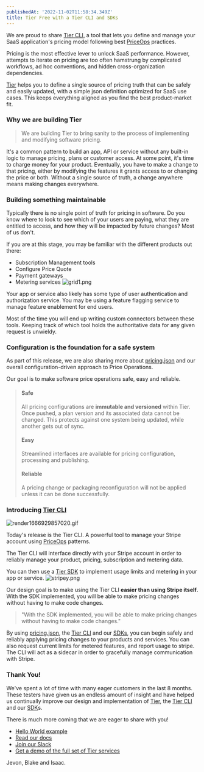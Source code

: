 ```yaml
---
publishedAt: '2022-11-02T11:58:34.349Z'
title: Tier Free with a Tier CLI and SDKs
---
```


We are proud to share [Tier CLI](https://github.com/tierrun/tier/), a tool that lets you define and manage your SaaS application's pricing model following best [PriceOps](https://priceops.org) practices. 


Pricing is the most effective lever to unlock SaaS performance. However, attempts to iterate on pricing are too often hamstrung by complicated workflows, ad hoc conventions, and hidden cross-organization dependencies.


[Tier](https://www.tier.run) helps you to define a single source of pricing truth that can be safely and easily updated, with a simple json definition optimized for SaaS use cases. This keeps everything aligned as you find the best product-market fit.


### Why we are building Tier



> 
> We are building Tier to bring sanity to the process of implementing and modifying software pricing. 
> 
> 
> 


It's a common pattern to build an app, API or service without any built-in logic to manage pricing, plans or customer access. At some point, it's time to charge money for your product. Eventually, you have to make a change to that pricing, either by modifying the features it grants access to or changing the price or both. Without a single source of truth, a change anywhere means making changes everywhere.


### Building something maintainable


Typically there is no single point of truth for pricing in software. Do you know where to look to see which of your users are paying, what they are entitled to access, and how they will be impacted by future changes? Most of us don't. 


If you are at this stage, you may be familiar with the different products out there:


* Subscription Management tools
* Configure Price Quote
* Payment gateways
* Metering services
![grid1.png](https://cdn.hashnode.com/res/hashnode/image/upload/v1666971402064/BAgNBeZlU.png)


Your app or service also likely has some type of user authentication and authorization service. You may be using a feature flagging service to manage feature enablement for end users. 


Most of the time you will end up writing custom connectors between these tools. Keeping track of which tool holds the authoritative data for any given request is unwieldy. 


### Configuration is the foundation for a safe system


As part of this release, we are also sharing more about [pricing.json](https://www.tier.run/docs/pricing.json) and our overall configuration-driven approach to Price Operations. 


Our goal is to make software price operations safe, easy and reliable.



> 
> #### Safe
> 
> 
> All pricing configurations are **immutable and versioned** within Tier. Once pushed, a plan version and its associated data cannot be changed. This protects against one system being updated, while another gets out of sync. 
> 
> 
> #### Easy
> 
> 
> Streamlined interfaces are available for pricing configuration, processing and publishing. 
> 
> 
> #### Reliable
> 
> 
> A pricing change or packaging reconfiguration will not be applied unless it can be done successfully.
> 
> 
> 


### Introducing [Tier CLI](https://github.com/tierrun/tier)


![render1666929857020.gif](https://cdn.hashnode.com/res/hashnode/image/upload/v1666929976844/DhIoBM7qh.gif)


Today's release is the Tier CLI. A powerful tool to manage your Stripe account using [PriceOps](https://www.priceops.org) patterns. 


The Tier CLI will interface directly with your Stripe account in order to reliably manage your product, pricing, subscription and metering data. 


You can then use a [Tier SDK](https://www.tier.run/docs/sdk/) to implement usage limits and metering in your app or service. 
![stripey.png](https://cdn.hashnode.com/res/hashnode/image/upload/v1666974779403/aDZbi0o8O.png)


Our design goal is to make using the Tier CLI **easier than using Stripe itself**. With the SDK implemented, you will be able to make pricing changes without having to make code changes.



> 
> "With the SDK implemented, you will be able to make pricing changes without having to make code changes."
> 
> 
> 


By using [pricing.json](https://www.tier.run/docs/pricing.json/), the [Tier CLI](https://www.tier.run/docs/cli/) and our [SDKs](https://www.tier.run/docs/sdk/), you can begin safely and reliably applying pricing changes to your products and services. You can also request current limits for metered features, and report usage to stripe. The CLI will act as a sidecar in order to gracefully manage communication with Stripe.


### Thank You!


We've spent a lot of time with many eager customers in the last 8 months. These testers have given us an endless amount of insight and have helped us continually improve our design and implementation of [Tier](https://www.tier.run), the [Tier CLI](https://github.com/tierrun/tier) and our [SDK](https://www.tier.run/docs/sdk/)s. 


There is much more coming that we are eager to share with you! 


* [Hello World example](https://blog.tier.run/tier-hello-world-demo)
* [Read our docs](https://tier.run/docs)
* [Join our Slack](https://join.slack.com/t/tier-community/shared_invite/zt-1blotqjb9-wvkYMo8QkhaEWziprdjnIA)
* [Get a demo of the full set of Tier services](https://cal.com/tier/tier-demo)


Jevon, Blake and Isaac.


